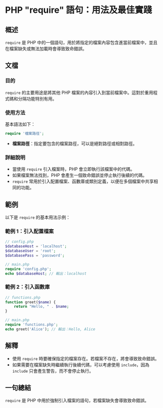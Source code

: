 <!--
Meta Description: # PHP "require" 語句：用法及最佳實踐 ## 概述 `require` 是 PHP 中的一個語句，用於將指定的檔案內容包含進當前檔案中，並且在檔案缺失或無法加載時會導致致命錯誤。 ## 文檔 ### 目的 `require` 的主要用途是將其他 PHP 檔案的內容引入到當前檔案中。這對...
Meta Keywords: php, require, 檔案路徑, config, databasehost
-->

# PHP "require" 語句：用法及最佳實踐

## 概述
`require` 是 PHP 中的一個語句，用於將指定的檔案內容包含進當前檔案中，並且在檔案缺失或無法加載時會導致致命錯誤。

## 文檔
### 目的
`require` 的主要用途是將其他 PHP 檔案的內容引入到當前檔案中。這對於重用程式碼和分隔功能特別有用。

### 使用方法
基本語法如下：
```php
require '檔案路徑';
```
- **檔案路徑**：指定要包含的檔案路徑，可以是絕對路徑或相對路徑。

### 詳細說明
- 當使用 `require` 引入檔案時，PHP 會立即執行該檔案中的代碼。
- 如果檔案無法找到，PHP 會產生一個致命錯誤並停止執行後續的代碼。
- `require` 常用於引入配置檔案、函數庫或類別定義，以便在多個檔案中共享相同的功能。

## 範例
以下是 `require` 的基本用法示例：

### 範例 1：引入配置檔案
```php
// config.php
$databaseHost = 'localhost';
$databaseUser = 'root';
$databasePass = 'password';

// main.php
require 'config.php';
echo $databaseHost; // 輸出：localhost
```

### 範例 2：引入函數庫
```php
// functions.php
function greet($name) {
    return "Hello, " . $name;
}

// main.php
require 'functions.php';
echo greet('Alice'); // 輸出：Hello, Alice
```

## 解釋
- 使用 `require` 時要確保指定的檔案存在。若檔案不存在，將會導致致命錯誤。
- 如果需要在檔案缺失時繼續執行後續代碼，可以考慮使用 `include`，因為 `include` 只會產生警告，而不會停止執行。

## 一句總結
`require` 是 PHP 中用於強制引入檔案的語句，若檔案缺失會導致致命錯誤。